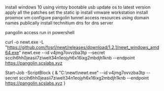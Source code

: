 install windows 10 using vintoy bootable usb
update os to latest version apply all the patches
set the static ip
install vmware workstation
install proxmox vm
configure pangolin tunnel
access resources using domain names publically
install technitium dns for dns server







pangolin access run in powershell

curl -o newt.exe -L "https://github.com/fosrl/newt/releases/download/1.2.1/newt_windows_amd64.exe"
newt.exe --id v4jmg7ovvzba3tp --secret sccih6hh0jeasii7ziwelt34n1eojyh6x16ixg2mbdjh1knb --endpoint https://pangolin.scslabs.xyz


Start-Job -ScriptBlock {
    & "C:\newt\newt.exe" --id v4jmg7ovvzba3tp --secret sccih6hh0jeasii7ziwelt34n1eojyh6x16ixg2mbdjh1knb --endpoint https://pangolin.scslabs.xyz
}

